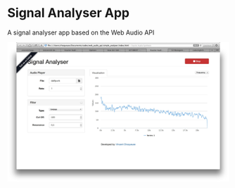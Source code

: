# Signal Analyser App

A signal analyser app based on the Web Audio API

![Fourier Synthesis Application](screenshot.jpg)
